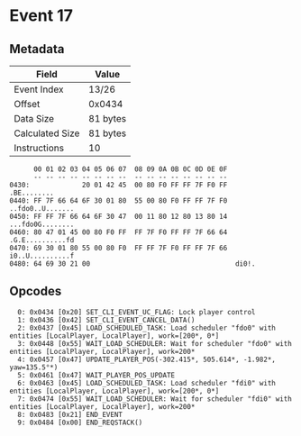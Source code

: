 # Event 17

## Metadata

| Field           | Value    |
|-----------------|----------|
| Event Index     | 13/26    |
| Offset          | 0x0434   |
| Data Size       | 81 bytes |
| Calculated Size | 81 bytes |
| Instructions    | 10       |

```
      00 01 02 03 04 05 06 07  08 09 0A 0B 0C 0D 0E 0F
      -- -- -- -- -- -- -- --  -- -- -- -- -- -- -- --
0430:             20 01 42 45  00 80 F0 FF FF 7F F0 FF       .BE........
0440: FF 7F 66 64 6F 30 01 80  55 00 80 F0 FF FF 7F F0  ..fdo0..U.......
0450: FF FF 7F 66 64 6F 30 47  00 11 80 12 80 13 80 14  ...fdo0G........
0460: 80 47 01 45 00 80 F0 FF  FF 7F F0 FF FF 7F 66 64  .G.E..........fd
0470: 69 30 01 80 55 00 80 F0  FF FF 7F F0 FF FF 7F 66  i0..U..........f
0480: 64 69 30 21 00                                    di0!.           
```

## Opcodes

```
  0: 0x0434 [0x20] SET_CLI_EVENT_UC_FLAG: Lock player control
  1: 0x0436 [0x42] SET_CLI_EVENT_CANCEL_DATA()
  2: 0x0437 [0x45] LOAD_SCHEDULED_TASK: Load scheduler "fdo0" with entities [LocalPlayer, LocalPlayer], work=[200*, 0*]
  3: 0x0448 [0x55] WAIT_LOAD_SCHEDULER: Wait for scheduler "fdo0" with entities [LocalPlayer, LocalPlayer], work=200*
  4: 0x0457 [0x47] UPDATE_PLAYER_POS(-302.415*, 505.614*, -1.982*, yaw=135.5°*)
  5: 0x0461 [0x47] WAIT_PLAYER_POS_UPDATE
  6: 0x0463 [0x45] LOAD_SCHEDULED_TASK: Load scheduler "fdi0" with entities [LocalPlayer, LocalPlayer], work=[200*, 0*]
  7: 0x0474 [0x55] WAIT_LOAD_SCHEDULER: Wait for scheduler "fdi0" with entities [LocalPlayer, LocalPlayer], work=200*
  8: 0x0483 [0x21] END_EVENT
  9: 0x0484 [0x00] END_REQSTACK()
```
